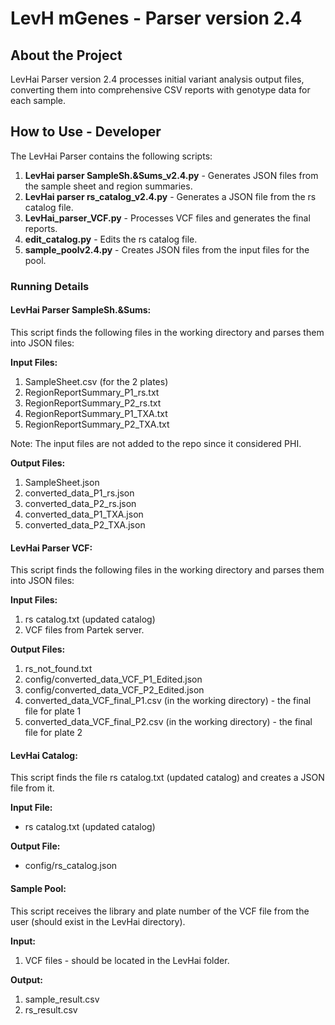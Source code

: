 # LevH mGenes - Parser version 2.4

## About the Project

LevHai Parser version 2.4 processes initial variant analysis output files, converting them into comprehensive CSV reports with genotype data for each sample.

## How to Use - Developer

The LevHai Parser contains the following scripts:

1. **LevHai parser SampleSh.&Sums_v2.4.py** - Generates JSON files from the sample sheet and region summaries.
2. **LevHai parser rs_catalog_v2.4.py** - Generates a JSON file from the rs catalog file.
3. **LevHai_parser_VCF.py** - Processes VCF files and generates the final reports.
4. **edit_catalog.py** - Edits the rs catalog file.
5. **sample_poolv2.4.py** - Creates JSON files from the input files for the pool.

### Running Details

#### LevHai Parser SampleSh.&Sums:

This script finds the following files in the working directory and parses them into JSON files:

**Input Files:**
1. SampleSheet.csv (for the 2 plates)
2. RegionReportSummary_P1_rs.txt
3. RegionReportSummary_P2_rs.txt
4. RegionReportSummary_P1_TXA.txt
5. RegionReportSummary_P2_TXA.txt

Note: The input files are not added to the repo since it considered PHI.

**Output Files:**
1. SampleSheet.json
2. converted_data_P1_rs.json
3. converted_data_P2_rs.json
4. converted_data_P1_TXA.json
5. converted_data_P2_TXA.json

#### LevHai Parser VCF:

This script finds the following files in the working directory and parses them into JSON files:

**Input Files:**
1. rs catalog.txt (updated catalog)
2. VCF files from Partek server.

**Output Files:**
1. rs_not_found.txt
2. config/converted_data_VCF_P1_Edited.json
3. config/converted_data_VCF_P2_Edited.json
4. converted_data_VCF_final_P1.csv (in the working directory) - the final file for plate 1
5. converted_data_VCF_final_P2.csv (in the working directory) - the final file for plate 2

#### LevHai Catalog:

This script finds the file rs catalog.txt (updated catalog) and creates a JSON file from it.

**Input File:**
- rs catalog.txt (updated catalog)

**Output File:**
- config/rs_catalog.json

#### Sample Pool:

This script receives the library and plate number of the VCF file from the user (should exist in the LevHai directory).

**Input:**
1. VCF files - should be located in the LevHai folder.

**Output:**
1. sample_result.csv
2. rs_result.csv
